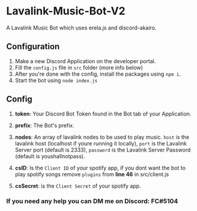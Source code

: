 # Lavalink-Music-Bot-V2

A Lavalink Music Bot which uses erela.js and discord-akairo.

## Configuration
1) Make a new Discord Application on the developer portal.
2) Fill the `config.js` file in `src` folder (more info below)
3) After you're done with the config, install the packages using `npm i`.
4) Start the bot using `node index.js`

## Config
1) **token**: Your Discord Bot Token found in the Bot tab of your Application.

2) **prefix**: The Bot's prefix.

3) **nodes**: An array of lavalink nodes to be used to play music. `host` is the lavalink host (localhost if youre running it locally), `port` is the Lavalink Server port (default is 2333), `password` is the Lavalink Server Password (default is youshallnotpass).

4) **csID**: Is the `Client ID` of your spotify app, if you dont want the bot to play spotify songs remove `plugins` from **line 46** in src/client.js

5) **csSecret**: is the `Client Secret` of your spotify app.

### If you need any help you can DM me on Discord: FC#5104